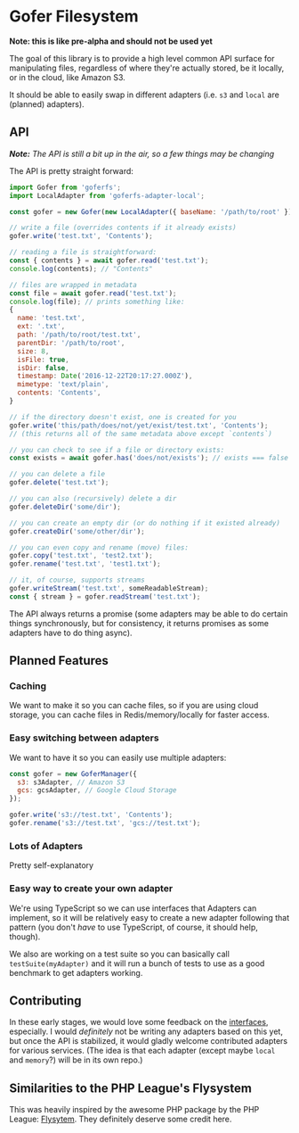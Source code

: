 # Gofer Filesystem

**Note: this is like pre-alpha and should not be used yet**

The goal of this library is to provide a high level common API surface for manipulating files, regardless of where they're actually stored, be it locally, or in the cloud, like Amazon S3.

It should be able to easily swap in different adapters (i.e. `s3` and `local` are (planned) adapters).

## API

_**Note:** The API is still a bit up in the air, so a few things may be changing_

The API is pretty straight forward:

```js
import Gofer from 'goferfs';
import LocalAdapter from 'goferfs-adapter-local';

const gofer = new Gofer(new LocalAdapter({ baseName: '/path/to/root' }));

// write a file (overrides contents if it already exists)
gofer.write('test.txt', 'Contents');

// reading a file is straightforward:
const { contents } = await gofer.read('test.txt');
console.log(contents); // "Contents"

// files are wrapped in metadata
const file = await gofer.read('test.txt');
console.log(file); // prints something like:
{
  name: 'test.txt',
  ext: '.txt',
  path: '/path/to/root/test.txt',
  parentDir: '/path/to/root',
  size: 8,
  isFile: true,
  isDir: false,
  timestamp: Date('2016-12-22T20:17:27.000Z'),
  mimetype: 'text/plain',
  contents: 'Contents',
}

// if the directory doesn't exist, one is created for you
gofer.write('this/path/does/not/yet/exist/test.txt', 'Contents');
// (this returns all of the same metadata above except `contents`)

// you can check to see if a file or directory exists:
const exists = await gofer.has('does/not/exists'); // exists === false

// you can delete a file
gofer.delete('test.txt');

// you can also (recursively) delete a dir
gofer.deleteDir('some/dir');

// you can create an empty dir (or do nothing if it existed already)
gofer.createDir('some/other/dir');

// you can even copy and rename (move) files:
gofer.copy('test.txt', 'test2.txt');
gofer.rename('test.txt', 'test1.txt');

// it, of course, supports streams
gofer.writeStream('test.txt', someReadableStream);
const { stream } = gofer.readStream('test.txt');
```

The API always returns a promise (some adapters may be able to do certain things synchronously, but for consistency, it returns promises as some adapters have to do thing async).

## Planned Features

### Caching

We want to make it so you can cache files, so if you are using cloud storage, you can cache files in Redis/memory/locally for faster access.

### Easy switching between adapters

We want to have it so you can easily use multiple adapters:

```js
const gofer = new GoferManager({
  s3: s3Adapter, // Amazon S3
  gcs: gcsAdapter, // Google Cloud Storage
});

gofer.write('s3://test.txt', 'Contents');
gofer.rename('s3://test.txt', 'gcs://test.txt');
```

### Lots of Adapters

Pretty self-explanatory

### Easy way to create your own adapter

We're using TypeScript so we can use interfaces that Adapters can implement, so it will be relatively easy to create a new adapter following that pattern (you don't *have* to use TypeScript, of course, it should help, though).

We also are working on a test suite so you can basically call `testSuite(myAdapter)` and it will run a bunch of tests to use as a good benchmark to get adapters working.

## Contributing

In these early stages, we would love some feedback on the [interfaces](types), especially. I would _definitely_ not be writing any adapters based on this yet, but once the API is stabilized, it would gladly welcome contributed adapters for various services. (The idea is that each adapter (except maybe `local` and `memory`?) will be in its own repo.)

## Similarities to the PHP League's Flysystem

This was heavily inspired by the awesome PHP package by the PHP League: [Flysytem](https://flysystem.thephpleague.com/). They definitely deserve some credit here.
